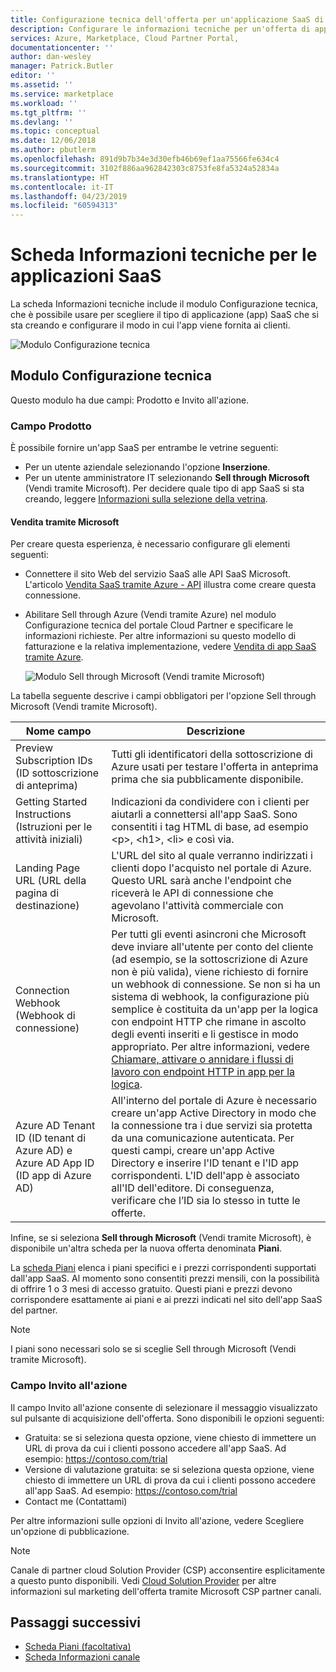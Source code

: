 ```yaml
---
title: Configurazione tecnica dell'offerta per un'applicazione SaaS di Azure | Microsoft Docs
description: Configurare le informazioni tecniche per un'offerta di applicazione SaaS in Azure Marketplace.
services: Azure, Marketplace, Cloud Partner Portal,
documentationcenter: ''
author: dan-wesley
manager: Patrick.Butler
editor: ''
ms.assetid: ''
ms.service: marketplace
ms.workload: ''
ms.tgt_pltfrm: ''
ms.devlang: ''
ms.topic: conceptual
ms.date: 12/06/2018
ms.author: pbutlerm
ms.openlocfilehash: 891d9b7b34e3d30efb46b69ef1aa75566fe634c4
ms.sourcegitcommit: 3102f886aa962842303c8753fe8fa5324a52834a
ms.translationtype: HT
ms.contentlocale: it-IT
ms.lasthandoff: 04/23/2019
ms.locfileid: "60594313"
---
```

# <a name="saas-application-technical-info-tab"></a>Scheda Informazioni tecniche per le applicazioni SaaS

La scheda Informazioni tecniche include il modulo Configurazione tecnica, che è possibile usare per scegliere il tipo di applicazione (app) SaaS che si sta creando e configurare il modo in cui l'app viene fornita ai clienti.

![Modulo Configurazione tecnica](./media/saas-techinfo-techconfig.png)

## <a name="technical-configuration-form"></a>Modulo Configurazione tecnica

Questo modulo ha due campi: Prodotto e Invito all'azione.

### <a name="product-field"></a>Campo Prodotto

È possibile fornire un'app SaaS per entrambe le vetrine seguenti:
- Per un utente aziendale selezionando l'opzione **Inserzione**.
- Per un utente amministratore IT selezionando **Sell through Microsoft** (Vendi tramite Microsoft).
Per decidere quale tipo di app SaaS si sta creando, leggere [Informazioni sulla selezione della vetrina](https://docs.microsoft.com/azure/marketplace/determine-your-listing-type#understand-storefront-selection).

#### <a name="sell-through-microsoft"></a>Vendita tramite Microsoft
Per creare questa esperienza, è necessario configurare gli elementi seguenti:

- Connettere il sito Web del servizio SaaS alle API SaaS Microsoft. L'articolo [Vendita SaaS tramite Azure - API](https://docs.microsoft.com/azure/marketplace/cloud-partner-portal-orig/cloud-partner-portal-saas-subscription-apis) illustra come creare questa connessione.
- Abilitare Sell through Azure (Vendi tramite Azure) nel modulo Configurazione tecnica del portale Cloud Partner e specificare le informazioni richieste. Per altre informazioni su questo modello di fatturazione e la relativa implementazione, vedere [Vendita di app SaaS tramite Azure](https://docs.microsoft.com/azure/marketplace/cloud-partner-portal-orig/cloud-partner-portal-saas-offer-subscriptions).

  ![Modulo Sell through Microsoft (Vendi tramite Microsoft)](./media/saas-techinfo-sellthrough-ms.png)

La tabella seguente descrive i campi obbligatori per l'opzione Sell through Microsoft (Vendi tramite Microsoft).

|  **Nome campo**   |  **Descrizione**  |
|  ---------------  |  ---------------  |
|    Preview Subscription IDs (ID sottoscrizione di anteprima)               |    Tutti gli identificatori della sottoscrizione di Azure usati per testare l'offerta in anteprima prima che sia pubblicamente disponibile.               |
|     Getting Started Instructions (Istruzioni per le attività iniziali)              |   Indicazioni da condividere con i clienti per aiutarli a connettersi all'app SaaS. Sono consentiti i tag HTML di base, ad esempio &lt;p&gt;, &lt;h1&gt;, &lt;li&gt; e così via.                |
|    Landing Page URL (URL della pagina di destinazione)  |   L'URL del sito al quale verranno indirizzati i clienti dopo l'acquisto nel portale di Azure. Questo URL sarà anche l'endpoint che riceverà le API di connessione che agevolano l'attività commerciale con Microsoft.                |
|  Connection Webhook (Webhook di connessione)    |  Per tutti gli eventi asincroni che Microsoft deve inviare all'utente per conto del cliente (ad esempio, se la sottoscrizione di Azure non è più valida), viene richiesto di fornire un webhook di connessione. Se non si ha un sistema di webhook, la configurazione più semplice è costituita da un'app per la logica con endpoint HTTP che rimane in ascolto degli eventi inseriti e li gestisce in modo appropriato. Per altre informazioni, vedere <a href="https://docs.microsoft.com/azure/logic-apps/logic-apps-http-endpoint">Chiamare, attivare o annidare i flussi di lavoro con endpoint HTTP in app per la logica</a>.                |
|  Azure AD Tenant ID (ID tenant di Azure AD) e Azure AD App ID (ID app di Azure AD)      |   All'interno del portale di Azure è necessario creare un'app Active Directory in modo che la connessione tra i due servizi sia protetta da una comunicazione autenticata. Per questi campi, creare un'app Active Directory e inserire l'ID tenant e l'ID app corrispondenti. L'ID dell'app è associato all'ID dell'editore. Di conseguenza, verificare che l’ID sia lo stesso in tutte le offerte.             |


Infine, se si seleziona **Sell through Microsoft** (Vendi tramite Microsoft), è disponibile un'altra scheda per la nuova offerta denominata **Piani**. 

La [scheda Piani](./cpp-plans-tab.md) elenca i piani specifici e i prezzi corrispondenti supportati dall'app SaaS. Al momento sono consentiti prezzi mensili, con la possibilità di offrire 1 o 3 mesi di accesso gratuito. Questi piani e prezzi devono corrispondere esattamente ai piani e ai prezzi indicati nel sito dell'app SaaS del partner.

>[!NOTE] 
>I piani sono necessari solo se si sceglie Sell through Microsoft (Vendi tramite Microsoft).

### <a name="call-to-action-field"></a>Campo Invito all'azione

Il campo Invito all'azione consente di selezionare il messaggio visualizzato sul pulsante di acquisizione dell'offerta. Sono disponibili le opzioni seguenti:

- Gratuita: se si seleziona questa opzione, viene chiesto di immettere un URL di prova da cui i clienti possono accedere all'app SaaS. Ad esempio: https://contoso.com/trial
- Versione di valutazione gratuita: se si seleziona questa opzione, viene chiesto di immettere un URL di prova da cui i clienti possono accedere all'app SaaS. Ad esempio: https://contoso.com/trial
- Contact me (Contattami)

Per altre informazioni sulle opzioni di Invito all'azione, vedere Scegliere un'opzione di pubblicazione.

>[!Note]
>Canale di partner cloud Solution Provider (CSP) acconsentire esplicitamente a questo punto disponibili.  Vedi [Cloud Solution Provider](../../cloud-solution-providers.md) per altre informazioni sul marketing dell'offerta tramite Microsoft CSP partner canali.

## <a name="next-steps"></a>Passaggi successivi

- [Scheda Piani (facoltativa)](./cpp-plans-tab.md)
- [Scheda Informazioni canale](./cpp-channel-info-tab.md)
